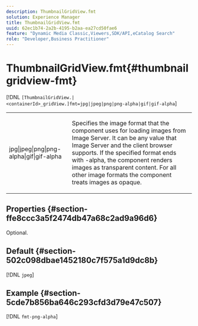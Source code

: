 ```yaml
---
description: ThumbnailGridView.fmt
solution: Experience Manager
title: ThumbnailGridView.fmt
uuid: 62ec1b74-2a2b-4195-b2aa-ea27cd50fae6
feature: "Dynamic Media Classic,Viewers,SDK/API,eCatalog Search"
role: "Developer,Business Practitioner"
---
```


# ThumbnailGridView.fmt{#thumbnailgridview-fmt}

 [!DNL `[ThumbnailGridView.|<containerId>_gridView.]fmt=jpg|jpeg|png|png-alpha|gif|gif-alpha`]

<table id="table_4620F51BD77149FDB68F1FBECC443801"> 
 <tbody> 
  <tr> 
   <td> <p> <span class="codeph"> jpg|jpeg|png|png-alpha|gif|gif-alpha</span> </p> </td> 
   <td> <p>Specifies the image format that the component uses for loading images from Image Server. It can be any value that Image Server and the client browser supports. If the specified format ends with <span class="codeph"> -alpha</span>, the component renders images as transparent content. For all other image formats the component treats images as opaque. </p> </td> 
  </tr> 
 </tbody> 
</table>

## Properties {#section-ffe8ccc3a5f2474db47a68c2ad9a96d6}

Optional.

## Default {#section-502c098dbae1452180c7f575a1d9dc8b}

[!DNL `jpeg`]

## Example {#section-5cde7b856ba646c293cfd3d79e47c507}

[!DNL `fmt-png-alpha`] 
